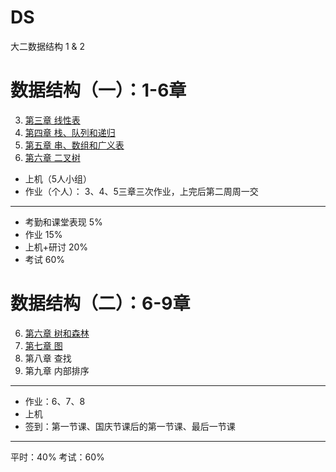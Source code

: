 # DS
大二数据结构 1 & 2

# 数据结构（一）：1-6章
3. [第三章 线性表](第三章%20线性表.md)
4. [第四章 栈、队列和递归](第四章%20栈、队列和递归.md)
5. [第五章 串、数组和广义表](第五章%20串、数组和广义表.md)
6. [第六章 二叉树](第六章%20二叉树.md)
- 上机（5人小组）
- 作业（个人）： 3、4、5三章三次作业，上完后第二周周一交
- - - -
- 考勤和课堂表现 5%
- 作业 15%
- 上机+研讨 20%
- 考试 60%

# 数据结构（二）：6-9章
6. [第六章 树和森林](第六章%20树和森林.md)
7. [第七章 图](第七章%20图.md)
8. 第八章 查找
9. 第九章 内部排序
***
- 作业：6、7、8
- 上机
- 签到：第一节课、国庆节课后的第一节课、最后一节课
***
平时：40%
考试：60%